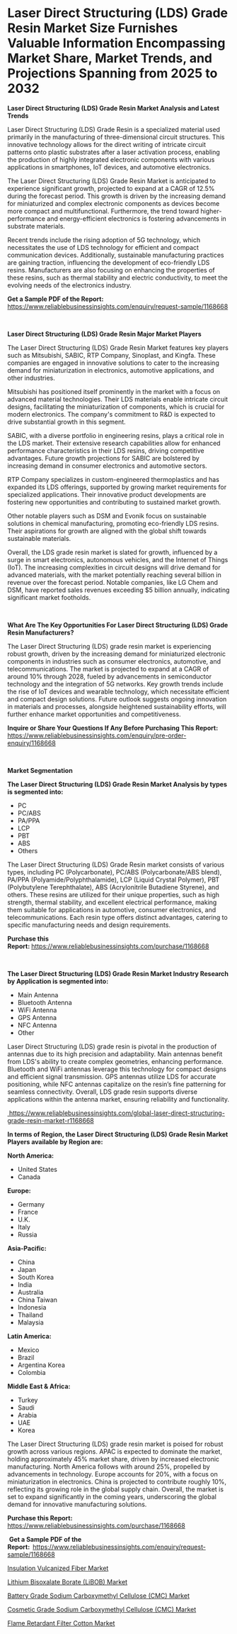 <p><h1>Laser Direct Structuring (LDS) Grade Resin Market Size Furnishes Valuable Information Encompassing Market Share, Market Trends, and Projections Spanning from 2025 to 2032</h1></p><p><strong>Laser Direct Structuring (LDS) Grade Resin Market Analysis and Latest Trends</strong></p>
<p><p>Laser Direct Structuring (LDS) Grade Resin is a specialized material used primarily in the manufacturing of three-dimensional circuit structures. This innovative technology allows for the direct writing of intricate circuit patterns onto plastic substrates after a laser activation process, enabling the production of highly integrated electronic components with various applications in smartphones, IoT devices, and automotive electronics.</p><p>The Laser Direct Structuring (LDS) Grade Resin Market is anticipated to experience significant growth, projected to expand at a CAGR of 12.5% during the forecast period. This growth is driven by the increasing demand for miniaturized and complex electronic components as devices become more compact and multifunctional. Furthermore, the trend toward higher-performance and energy-efficient electronics is fostering advancements in substrate materials.</p><p>Recent trends include the rising adoption of 5G technology, which necessitates the use of LDS technology for efficient and compact communication devices. Additionally, sustainable manufacturing practices are gaining traction, influencing the development of eco-friendly LDS resins. Manufacturers are also focusing on enhancing the properties of these resins, such as thermal stability and electric conductivity, to meet the evolving needs of the electronics industry.</p></p>
<p><strong>Get a Sample PDF of the Report:&nbsp;</strong> <a href="https://www.reliablebusinessinsights.com/enquiry/request-sample/1168668?utm_campaign=115&utm_medium=2&utm_source=Github&utm_content=ia&utm_term=01022025&utm_id=laser-direct-structuring-lds-grade-resin">https://www.reliablebusinessinsights.com/enquiry/request-sample/1168668</a></p>
<p>&nbsp;</p>
<p><strong>Laser Direct Structuring (LDS) Grade Resin Major Market Players</strong></p>
<p><p>The Laser Direct Structuring (LDS) Grade Resin Market features key players such as Mitsubishi, SABIC, RTP Company, Sinoplast, and Kingfa. These companies are engaged in innovative solutions to cater to the increasing demand for miniaturization in electronics, automotive applications, and other industries.</p><p>Mitsubishi has positioned itself prominently in the market with a focus on advanced material technologies. Their LDS materials enable intricate circuit designs, facilitating the miniaturization of components, which is crucial for modern electronics. The company's commitment to R&D is expected to drive substantial growth in this segment.</p><p>SABIC, with a diverse portfolio in engineering resins, plays a critical role in the LDS market. Their extensive research capabilities allow for enhanced performance characteristics in their LDS resins, driving competitive advantages. Future growth projections for SABIC are bolstered by increasing demand in consumer electronics and automotive sectors.</p><p>RTP Company specializes in custom-engineered thermoplastics and has expanded its LDS offerings, supported by growing market requirements for specialized applications. Their innovative product developments are fostering new opportunities and contributing to sustained market growth.</p><p>Other notable players such as DSM and Evonik focus on sustainable solutions in chemical manufacturing, promoting eco-friendly LDS resins. Their aspirations for growth are aligned with the global shift towards sustainable materials.</p><p>Overall, the LDS grade resin market is slated for growth, influenced by a surge in smart electronics, autonomous vehicles, and the Internet of Things (IoT). The increasing complexities in circuit designs will drive demand for advanced materials, with the market potentially reaching several billion in revenue over the forecast period. Notable companies, like LG Chem and DSM, have reported sales revenues exceeding $5 billion annually, indicating significant market footholds.</p></p>
<p>&nbsp;</p>
<p><strong>What Are The Key Opportunities For Laser Direct Structuring (LDS) Grade Resin Manufacturers?</strong></p>
<p><p>The Laser Direct Structuring (LDS) grade resin market is experiencing robust growth, driven by the increasing demand for miniaturized electronic components in industries such as consumer electronics, automotive, and telecommunications. The market is projected to expand at a CAGR of around 10% through 2028, fueled by advancements in semiconductor technology and the integration of 5G networks. Key growth trends include the rise of IoT devices and wearable technology, which necessitate efficient and compact design solutions. Future outlook suggests ongoing innovation in materials and processes, alongside heightened sustainability efforts, will further enhance market opportunities and competitiveness.</p></p>
<p><strong>Inquire or Share Your Questions If Any Before Purchasing This Report:</strong> <a href="https://www.reliablebusinessinsights.com/enquiry/pre-order-enquiry/1168668?utm_campaign=115&utm_medium=2&utm_source=Github&utm_content=ia&utm_term=01022025&utm_id=laser-direct-structuring-lds-grade-resin">https://www.reliablebusinessinsights.com/enquiry/pre-order-enquiry/1168668</a></p>
<p>&nbsp;</p>
<p><strong>Market Segmentation</strong></p>
<p><strong>The Laser Direct Structuring (LDS) Grade Resin Market Analysis by types is segmented into:</strong></p>
<p><ul><li>PC</li><li>PC/ABS</li><li>PA/PPA</li><li>LCP</li><li>PBT</li><li>ABS</li><li>Others</li></ul></p>
<p><p>The Laser Direct Structuring (LDS) Grade Resin market consists of various types, including PC (Polycarbonate), PC/ABS (Polycarbonate/ABS blend), PA/PPA (Polyamide/Polyphthalamide), LCP (Liquid Crystal Polymer), PBT (Polybutylene Terephthalate), ABS (Acrylonitrile Butadiene Styrene), and others. These resins are utilized for their unique properties, such as high strength, thermal stability, and excellent electrical performance, making them suitable for applications in automotive, consumer electronics, and telecommunications. Each resin type offers distinct advantages, catering to specific manufacturing needs and design requirements.</p></p>
<p><strong>Purchase this Report:&nbsp;</strong><a href="https://www.reliablebusinessinsights.com/purchase/1168668?utm_campaign=115&utm_medium=2&utm_source=Github&utm_content=ia&utm_term=01022025&utm_id=laser-direct-structuring-lds-grade-resin">https://www.reliablebusinessinsights.com/purchase/1168668</a></p>
<p>&nbsp;</p>
<p><strong>The Laser Direct Structuring (LDS) Grade Resin Market Industry Research by Application is segmented into:</strong></p>
<p><ul><li>Main Antenna</li><li>Bluetooth Antenna</li><li>WiFi Antenna</li><li>GPS Antenna</li><li>NFC Antenna</li><li>Other</li></ul></p>
<p><p>Laser Direct Structuring (LDS) grade resin is pivotal in the production of antennas due to its high precision and adaptability. Main antennas benefit from LDS's ability to create complex geometries, enhancing performance. Bluetooth and WiFi antennas leverage this technology for compact designs and efficient signal transmission. GPS antennas utilize LDS for accurate positioning, while NFC antennas capitalize on the resin’s fine patterning for seamless connectivity. Overall, LDS grade resin supports diverse applications within the antenna market, ensuring reliability and functionality.</p></p>
<p><a href="https://www.reliablebusinessinsights.com/global-laser-direct-structuring-grade-resin-market-r1168668?utm_campaign=115&utm_medium=2&utm_source=Github&utm_content=ia&utm_term=01022025&utm_id=laser-direct-structuring-lds-grade-resin">&nbsp;https://www.reliablebusinessinsights.com/global-laser-direct-structuring-grade-resin-market-r1168668</a></p>
<p><strong>In terms of Region, the Laser Direct Structuring (LDS) Grade Resin Market Players available by Region are:</strong></p>
<p>
    <p> <strong> North America: </strong>
        <ul>
            <li>United States</li>
            <li>Canada</li>
        </ul>
        </p> 
    <p> <strong> Europe: </strong>
        <ul>
            <li>Germany</li>
            <li>France</li>
            <li>U.K.</li>
            <li>Italy</li>
            <li>Russia</li>
        </ul>
        </p> 
    <p> <strong> Asia-Pacific: </strong>
        <ul>
            <li>China</li>
            <li>Japan</li>
            <li>South Korea</li>
            <li>India</li>
            <li>Australia</li>
            <li>China Taiwan</li>
            <li>Indonesia</li>
            <li>Thailand</li>
            <li>Malaysia</li>
        </ul>
        </p> 
    <p> <strong> Latin America: </strong>
        <ul>
            <li>Mexico</li>
            <li>Brazil</li>
            <li>Argentina Korea</li>
            <li>Colombia</li>
        </ul>
        </p> 
    <p> <strong> Middle East & Africa: </strong>
        <ul>
            <li>Turkey</li>
            <li>Saudi</li>
            <li>Arabia</li>
            <li>UAE</li>
            <li>Korea</li>
        </ul>
    </p>
    </p>
<p><p>The Laser Direct Structuring (LDS) grade resin market is poised for robust growth across various regions. APAC is expected to dominate the market, holding approximately 45% market share, driven by increased electronic manufacturing. North America follows with around 25%, propelled by advancements in technology. Europe accounts for 20%, with a focus on miniaturization in electronics. China is projected to contribute roughly 10%, reflecting its growing role in the global supply chain. Overall, the market is set to expand significantly in the coming years, underscoring the global demand for innovative manufacturing solutions.</p></p>
<p><strong>Purchase this Report: </strong><a href="https://www.reliablebusinessinsights.com/purchase/1168668?utm_campaign=115&utm_medium=2&utm_source=Github&utm_content=ia&utm_term=01022025&utm_id=laser-direct-structuring-lds-grade-resin">https://www.reliablebusinessinsights.com/purchase/1168668</a></p>
<p>&nbsp;<strong>Get a Sample PDF of the Report:&nbsp;&nbsp;</strong><a href="https://www.reliablebusinessinsights.com/enquiry/request-sample/1168668?utm_campaign=115&utm_medium=2&utm_source=Github&utm_content=ia&utm_term=01022025&utm_id=laser-direct-structuring-lds-grade-resin">https://www.reliablebusinessinsights.com/enquiry/request-sample/1168668</a></p>
<p><strong></strong></p>
<p><p><a href="https://github.com/viipposahko25/Market-Research-Report-List-1/blob/main/insulation-vulcanized-fiber-market.md?utm_campaign=115&utm_medium=2&utm_source=Github&utm_content=ia&utm_term=01022025&utm_id=laser-direct-structuring-lds-grade-resin">Insulation Vulcanized Fiber Market</a></p><p><a href="https://github.com/supicweg/Market-Research-Report-List-1/blob/main/lithium-bisoxalate-borate-libob-market.md?utm_campaign=115&utm_medium=2&utm_source=Github&utm_content=ia&utm_term=01022025&utm_id=laser-direct-structuring-lds-grade-resin">Lithium Bisoxalate Borate (LiBOB) Market</a></p><p><a href="https://github.com/howdlecirone/Market-Research-Report-List-1/blob/main/battery-grade-sodium-carboxymethyl-cellulose-cmc-market.md?utm_campaign=115&utm_medium=2&utm_source=Github&utm_content=ia&utm_term=01022025&utm_id=laser-direct-structuring-lds-grade-resin">Battery Grade Sodium Carboxymethyl Cellulose (CMC) Market</a></p><p><a href="https://github.com/salodipura00/Market-Research-Report-List-1/blob/main/cosmetic-grade-sodium-carboxymethyl-cellulose-cmc-market.md?utm_campaign=115&utm_medium=2&utm_source=Github&utm_content=ia&utm_term=01022025&utm_id=laser-direct-structuring-lds-grade-resin">Cosmetic Grade Sodium Carboxymethyl Cellulose (CMC) Market</a></p><p><a href="https://github.com/vioarapoyil/Market-Research-Report-List-1/blob/main/flame-retardant-filter-cotton-market.md?utm_campaign=115&utm_medium=2&utm_source=Github&utm_content=ia&utm_term=01022025&utm_id=laser-direct-structuring-lds-grade-resin">Flame Retardant Filter Cotton Market</a></p></p>